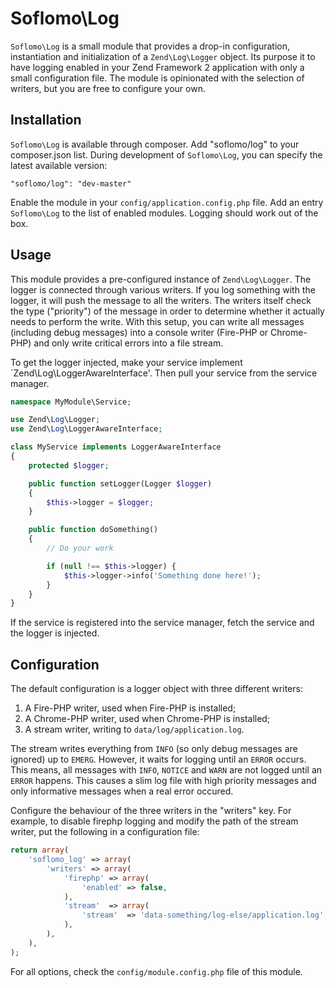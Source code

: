 Soflomo\Log
===
`Soflomo\Log` is a small module that provides a drop-in configuration, instantiation and initialization of a `Zend\Log\Logger` object. Its purpose it to have logging enabled in your Zend Framework 2 application with only a small configuration file. The module is opinionated with the selection of writers, but you are free to configure your own.

Installation
---
`Soflomo\Log` is available through composer. Add "soflomo/log" to your composer.json list. During development of `Soflomo\Log`, you can specify the latest available version:

```
"soflomo/log": "dev-master"
```

Enable the module in your `config/application.config.php` file. Add an entry `Soflomo\Log` to the list of enabled modules. Logging should work out of the box.

Usage
---
This module provides a pre-configured instance of `Zend\Log\Logger`. The logger is connected through various writers. If you log something with the logger, it will push the message to all the writers. The writers itself check the type ("priority") of the message in order to determine whether it actually needs to perform the write. With this setup, you can write all messages (including debug messages) into a console writer (Fire-PHP or Chrome-PHP) and only write critical errors into a file stream.

To get the logger injected, make your service implement `Zend\Log\LoggerAwareInterface'. Then pull your service from the service manager.

```php
namespace MyModule\Service;

use Zend\Log\Logger;
use Zend\Log\LoggerAwareInterface;

class MyService implements LoggerAwareInterface
{
    protected $logger;

    public function setLogger(Logger $logger)
    {
        $this->logger = $logger;
    }

    public function doSomething()
    {
        // Do your work

        if (null !== $this->logger) {
            $this->logger->info('Something done here!');
        }
    }
}
```

If the service is registered into the service manager, fetch the service and the logger is injected.

Configuration
---
The default configuration is a logger object with three different writers:

1. A Fire-PHP writer, used when Fire-PHP is installed;
2. A Chrome-PHP writer, used when Chrome-PHP is installed;
3. A stream writer, writing to `data/log/application.log`.

The stream writes everything from `INFO` (so only debug messages are ignored) up to `EMERG`. However, it waits for logging until an `ERROR` occurs. This means, all messages with `INFO`, `NOTICE` and `WARN` are not logged until an `ERROR` happens. This causes a slim log file with high priority messages and only informative messages when a real error occured.

Configure the behaviour of the three writers in the "writers" key. For example, to disable firephp logging and modify the path of the stream writer, put the following in a configuration file:

```php
return array(
    'soflomo_log' => array(
        'writers' => array(
            'firephp' => array(
                'enabled' => false,
            ),
            'stream'  => array(
                'stream'  => 'data-something/log-else/application.log',
            ),
        ),
    ),
);
```

For all options, check the `config/module.config.php` file of this module.